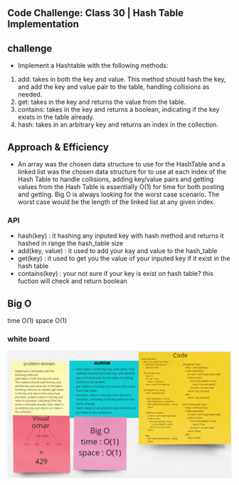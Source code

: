 ## Code Challenge: Class 30 | Hash Table Implementation

## challenge
- Implement a Hashtable with the following methods:
1) add: takes in both the key and value. This method should hash the key, and add the key and value pair to the table, handling collisions as needed.
2) get: takes in the key and returns the value from the table.
3) contains: takes in the key and returns a boolean, indicating if the key exists in the table already.
4) hash: takes in an arbitrary key and returns an index in the collection.

## Approach & Efficiency
- An array was the chosen data structure to use for the HashTable and a linked list was the chosen data structure for to use at each index of the Hash Table to handle collisions, adding key/value pairs and getting values from the Hash Table is essentially O(1) for time for both posting and getting. Big O is always looking for the worst case scenario. The worst case would be the length of the linked list at any given index.

### API
- hash(key) : it hashing any inputed key with hash method and returns it hashed in range the hash_table size
- add(key, value) : it used to add your kay and value to the hash_table
- get(key) : it used to get you the value of your inputed key if it exist in the hash table
- contains(key) : your not sure if your key is exist on hash table? this fuction will check and return boolean


## Big O
 time O(1)
space O(1)

### white board
![](../../../assets/hashtable.png)
